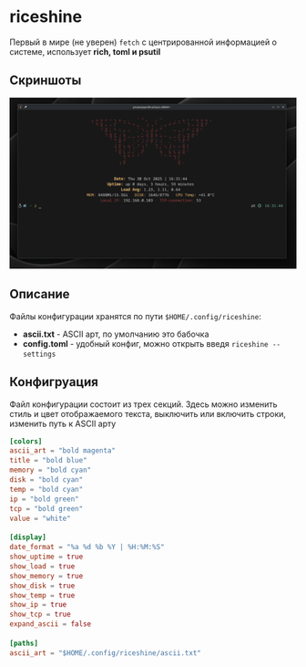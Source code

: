 # riceshine
Первый в мире (не уверен) `fetch` с центрированной информацией о системе, использует **rich, toml и psutil**

## Скриншоты
![Измененный конфиг](./screenshots/fire.png)

## Описание
Файлы конфигурации хранятся по пути `$HOME/.config/riceshine`:
- **ascii.txt** - ASCII арт, по умолчанию это бабочка
- **config.toml** - удобный конфиг, можно открыть введя `riceshine --settings`

## Конфигруация
Файл конфигурации состоит из трех секций. Здесь можно изменить стиль и цвет отображаемого текста, выключить или включить строки, изменить путь к ASCII арту
```toml
[colors]
ascii_art = "bold magenta"
title = "bold blue"
memory = "bold cyan"
disk = "bold cyan"
temp = "bold cyan"
ip = "bold green"
tcp = "bold green"
value = "white"

[display]
date_format = "%a %d %b %Y | %H:%M:%S"
show_uptime = true
show_load = true
show_memory = true
show_disk = true
show_temp = true
show_ip = true
show_tcp = true
expand_ascii = false

[paths]
ascii_art = "$HOME/.config/riceshine/ascii.txt"
```